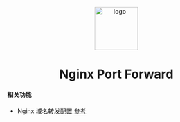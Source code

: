 <p align="center"><img width="100" src="https://i.loli.net/2021/01/06/S3N8E9xHfvb4hsC.png" alt="logo"></p>

<!-- <p align="center">
  <a href="https://github.com/zhanyeye/dingtalk-springboot/actions?query=workflow%3AProd">
    <img src="https://github.com/zhanyeye/dingtalk-springboot/workflows/Prod/badge.svg?branch=master" alt="Prod Status">
  </a>
</p> -->

<h1 align="center">Nginx Port Forward</h1>

#### 相关功能
+ Nginx 域名转发配置 [参考](https://www.jianshu.com/p/388dfdeb26d0)
